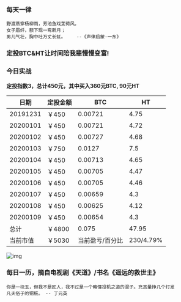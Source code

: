 ### 每天一律

```text
野渡燕穿杨柳雨，芳池鱼戏芰荷风。
女子眉纤，额下现一弯新月；
男儿气壮，胸中吐万丈长虹。    --《声律启蒙·一东》
```

### 定投BTC&HT让时间陪我辈慢慢变富!

### 今日实战

**定投指数3，总计450元，其中买入360元BTC, 90元HT**

| 日期     | 定投金额 | BTC             | HT        |
| -------- | -------- | --------------- | --------- |
| 20191231 | ￥450    | 0.00721         | 4.75      |
| 20200101 | ￥450    | 0.00721         | 4.72      |
| 20200102 | ￥450    | 0.00727         | 4.68      |
| 20200103 | ￥750    | 0.0127          | 7.5       |
| 20200104 | ￥450    | 0.00713         | 4.65      |
| 20200105 | ￥450    | 0.00705         | 4.47      |
| 20200106 | ￥450    | 0.00705         | 4.46      |
| 20200107 | ￥450    | 0.00659         | 4.3       |
| 20200108 | ￥450    | 0.00625         | 4.12      |
| 20200109 | ￥450    | 0.00654         | 4.3      |
| 总计     | ￥4800   | 0.075         | 47.95     |
| 当前市值 | ￥5030   | 当前盈亏/百分比 | 230/4.79% |

![img](https://oss02.bihu.com/image/20200109/1889d6ded5bdbd89f87577400cc4d218_GQYTIKRVGE2A.png)

### 每日一历，摘自电视剧《天道》/书名《遥远的救世主》

```text
你是一块玉，但我不是匠人，我不过是一个略懂投机之道的混子。充其量挣几个打发
凡夫俗子的铜板。 -- 丁元英
```
